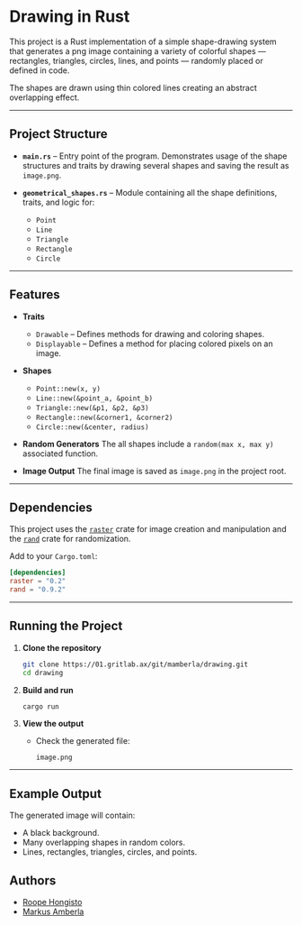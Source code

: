 # Drawing in Rust

This project is a Rust implementation of a simple shape-drawing system that generates a png image containing a variety of colorful shapes — rectangles, triangles, circles, lines, and points — randomly placed or defined in code.

The shapes are drawn using thin colored lines creating an abstract overlapping effect.

---

## Project Structure

* **`main.rs`** – Entry point of the program.
  Demonstrates usage of the shape structures and traits by drawing several shapes and saving the result as `image.png`.

* **`geometrical_shapes.rs`** – Module containing all the shape definitions, traits, and logic for:

  * `Point`
  * `Line`
  * `Triangle`
  * `Rectangle`
  * `Circle`

---

## Features

* **Traits**

  * `Drawable` – Defines methods for drawing and coloring shapes.
  * `Displayable` – Defines a method for placing colored pixels on an image.

* **Shapes**

  * `Point::new(x, y)`
  * `Line::new(&point_a, &point_b)`
  * `Triangle::new(&p1, &p2, &p3)`
  * `Rectangle::new(&corner1, &corner2)`
  * `Circle::new(&center, radius)`

* **Random Generators**
  The all shapes include a `random(max x, max y)` associated function.

* **Image Output**
  The final image is saved as `image.png` in the project root.

---

## Dependencies

This project uses the [`raster`](https://crates.io/crates/raster) crate for image creation and manipulation and the [`rand`](https://crates.io/crates/rand) crate for randomization.

Add to your `Cargo.toml`:

```toml
[dependencies]
raster = "0.2"
rand = "0.9.2"
```

---

## Running the Project

1. **Clone the repository**

   ```bash
   git clone https://01.gritlab.ax/git/mamberla/drawing.git
   cd drawing
   ```

2. **Build and run**

   ```bash
   cargo run
   ```

3. **View the output**

   * Check the generated file:

     ```
     image.png
     ```

---

## Example Output

The generated image will contain:

* A black background.
* Many overlapping shapes in random colors.
* Lines, rectangles, triangles, circles, and points.

## Authors

- [Roope Hongisto](https://github.com/RuBoMa)
- [Markus Amberla](https://github.com/MarkusYPA)
